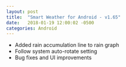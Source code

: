 ```yaml
---
layout: post
title:  "Smart Weather for Android - v1.65"
date:   2018-01-19 12:00:02 -0500
categories: Android
---
```


- Added rain accumulation line to rain graph
- Follow system auto-rotate setting
- Bug fixes and UI improvements

